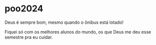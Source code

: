 # poo2024

Deus é sempre bom, mesmo quando o ônibus está lotado!

Fiquei só com os melhores alunos do mundo,
os que Deus me deu esse semestre pra eu cuidar.
